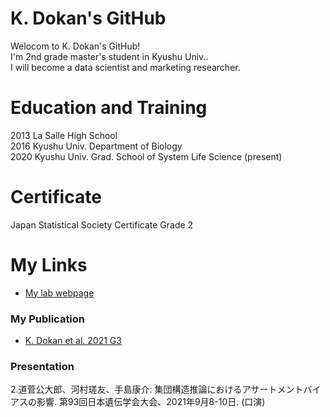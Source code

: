 # K. Dokan's GitHub

Welocom to K. Dokan's GitHub! <br>I'm 2nd grade master's student in Kyushu Univ..<br>I will become a data scientist and marketing researcher.

#  Education and Training
2013 La Salle High School <br>
2016 Kyushu Univ. Department of Biology <br>
2020 Kyushu Univ. Grad. School of System Life Science (present)

# Certificate
Japan Statistical Society Certificate Grade 2 

# My Links
- [My lab webpage](http://www.biology.kyushu-u.ac.jp/~kteshima/)<br> 
### My Publication
- [K. Dokan et al. 2021 G3](https://academic.oup.com/g3journal/advance-article/doi/10.1093/g3journal/jkab128/6237890)<br>
### Presentation
2.道菅公大郎、河村瑳友、手島康介: 集団構造推論におけるアサートメントバイアスの影響. 第93回日本遺伝学会大会、2021年9月8-10日. (口演)

<!--
**kdokan/kdokan** is a ✨ _special_ ✨ repository because its `README.md` (this file) appears on your GitHub profile.

Here are some ideas to get you started:

- 🔭 I’m currently working on ...
- 🌱 I’m currently learning ...
- 👯 I’m looking to collaborate on ...
- 🤔 I’m looking for help with ...
- 💬 Ask me about ...
- 📫 How to reach me: ...
- 😄 Pronouns: ...
- ⚡ Fun fact: ...
-->
